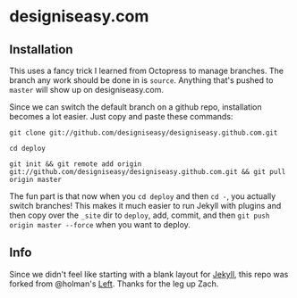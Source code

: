 # designiseasy.com

## Installation
This uses a fancy trick I learned from Octopress to manage branches. The
branch any work should be done in is `source`. Anything that's pushed to
`master` will show up on designiseasy.com.

Since we can switch the default branch on a github repo, installation
becomes a lot easier. Just copy and paste these commands:

`git clone git://github.com/designiseasy/designiseasy.github.com.git`

`cd deploy`

`git init && git remote add origin git://github.com/designiseasy/designiseasy.github.com.git && git pull origin master`

The fun part is that now when you `cd deploy` and then `cd -`, you
actually switch branches! This makes it much easier to run Jekyll with
plugins and then copy over the `_site` dir to `deploy`, add, commit, and then
`git push origin master --force` when you want to deploy.


## Info

Since we didn't feel like starting with a blank layout for [Jekyll](https://github.com/mojombo/jekyll), this repo was forked from @holman's [Left](https://github.com/holman/left). Thanks for the leg up Zach.

